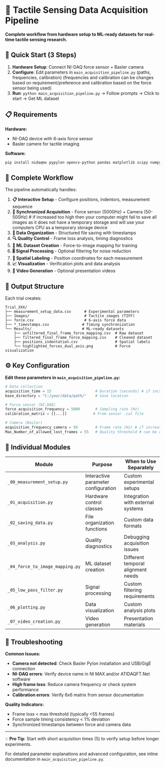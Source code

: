 # 🤖 Tactile Sensing Data Acquisition Pipeline

**Complete workflow from hardware setup to ML-ready datasets for real-time tactile sensing research.**

## 🚀 Quick Start (3 Steps)

1. **Hardware Setup**: Connect NI-DAQ force sensor + Basler camera
2. **Configure**: Edit parameters in `main_acquisition_pipeline.py` (paths, frequencies, calibration) (frequencies and calibration can be changes based on requirement/preference and calibration based on the force sensor being used)
3. **Run**: `python main_acquisition_pipeline.py` → Follow prompts → Click to start → Get ML dataset

## 📋 Requirements

**Hardware:**
- NI-DAQ device with 6-axis force sensor
- Basler camere for tactile imaging

**Software:**
```bash
pip install nidaqmx pypylon opencv-python pandas matplotlib scipy numpy
```

## 🔄 Complete Workflow

The pipeline automatically handles:

1. **📋 Interactive Setup** - Configure positions, indentors, measurement sequence
2. **🎯 Synchronized Acquisition** - Force sensor (5000Hz) + Camera (50-500Hz) # if increased too high then your computer might fail to save all images as it does not have a temporary storage and will use your computers CPU as a temporary storage device
3. **💾 Data Organization** - Structured file saving with timestamps
4. **🔍 Quality Control** - Frame loss analysis, timing diagnostics
5. **🔗 ML Dataset Creation** - Force-to-image mapping for training
6. **🎚️ Signal Processing** - Optional filtering for noise reduction
7. **📍 Spatial Labeling** - Position coordinates for each measurement
8. **📈 Visualization** - Verification plots and data analysis
9. **🎥 Video Generation** - Optional presentation videos

## 📁 Output Structure

Each trial creates:
```
Trial_XXX/
├── measurement_setup_data.csv      # Experimental parameters
├── Images/                         # Tactile images (TIFF)
├── force.csv                       # 6-axis force data
├── *_timestamps.csv               # Timing synchronization
└── Results/                       # ML-ready datasets
    ├── unfiltered_final_frame_force_mapping.csv  # Raw dataset
    ├── filtered_final_frame_force_mapping.csv    # Cleaned dataset
    ├── positions_indentation.csv                 # Spatial labels
    └── highlighted_forces_dual_axis.png          # Force visualization
```

## ⚙️ Key Configuration

**Edit these parameters in `main_acquisition_pipeline.py`:**

```python
# Data collection
acquisition_time = 15                    # Duration (seconds) # if increased too much your loss of images may increase
base_directory = "C:/your/data/path/"    # Save location

# Force sensor (NI-DAQ)
force_acquisition_frequency = 5000       # Sampling rate (Hz)
calibration_matrix = [[...]]            # From sensor .cal file

# Camera (Basler)
acquisition_frequency_camera = 50        # Frame rate (Hz) # if increased too much your loss of images may increase
Max_Number_of_allowed_lost_frames = 55   # Quality threshold # can be changed based on preference
```

## 🔧 Individual Modules

| Module | Purpose | When to Use Separately |
|--------|---------|----------------------|
| `_00_measurement_setup.py` | Interactive parameter configuration | Custom experimental setups |
| `_01_acquisition.py` | Hardware control classes | Integration with external systems |
| `_02_saving_data.py` | File organization functions | Custom data formats |
| `_03_analysis.py` | Quality diagnostics | Debugging acquisition issues |
| `_04_force_to_image_mapping.py` | ML dataset creation | Different temporal alignment needs |
| `_05_low_pass_filter.py` | Signal processing | Custom filtering requirements |
| `_06_plotting.py` | Data visualization | Custom analysis plots |
| `_07_video_creation.py` | Video generation | Presentation materials |


## 🔧 Troubleshooting

**Common Issues:**
- **Camera not detected**: Check Basler Pylon installation and USB/GigE connection
- **NI-DAQ errors**: Verify device name in NI MAX and/or ATIDAQFT.Net software 
- **High frame loss**: Reduce camera frequency or check system performance
- **Calibration errors**: Verify 6x6 matrix from sensor documentation

**Quality Indicators:**
- Frame loss < max threshold (typically <55 frames)
- Force sample timing consistency < 1% deviation
- Synchronized timestamps between force and camera data

---

💡 **Pro Tip**: Start with short acquisition times (5) to verify setup before longer experiments.

For detailed parameter explanations and advanced configuration, see inline documentation in `main_acquisition_pipeline.py`.

